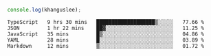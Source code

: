 ```js
console.log(khanguslee);
```

<!--START_SECTION:waka-->
```text
TypeScript   9 hrs 30 mins   ███████████████████▒░░░░░   77.66 % 
JSON         1 hr 22 mins    ██▓░░░░░░░░░░░░░░░░░░░░░░   11.25 % 
JavaScript   35 mins         █▒░░░░░░░░░░░░░░░░░░░░░░░   04.86 % 
YAML         28 mins         █░░░░░░░░░░░░░░░░░░░░░░░░   03.89 % 
Markdown     12 mins         ▒░░░░░░░░░░░░░░░░░░░░░░░░   01.72 % 
```
<!--END_SECTION:waka-->

<!--
**khanguslee/khanguslee** is a ✨ _special_ ✨ repository because its `README.md` (this file) appears on your GitHub profile.

Here are some ideas to get you started:

- 🔭 I’m currently working on ...
- 🌱 I’m currently learning ...
- 👯 I’m looking to collaborate on ...
- 🤔 I’m looking for help with ...
- 💬 Ask me about ...
- 📫 How to reach me: ...
- 😄 Pronouns: ...
- ⚡ Fun fact: ...
-->
